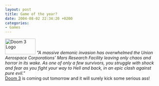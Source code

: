 ```yaml
---
layout: post
title: Game of the year?
date: 2004-08-02 22:34:20 +0200
categories:
- Games
---
```

<p><img src="http://www.rusiczki.net/blog/blogpics/doom_3.jpg" width="100" height="52" border="0" class="postimage" alt="Doom 3 Logo" /> <i>"A massive demonic invasion has overwhelmed the Union Aerospace Corporations&rsquo; Mars Research Facility leaving only chaos and horror in its wake. As one of only a few survivors, you struggle with shock and fear as you fight your way to Hell and back, in an epic clash against pure evil."</i><br />
<a href="http://www.doom3.com">Doom 3</a> is coming out tomorrow and it will surely kick some serious ass!</p>

